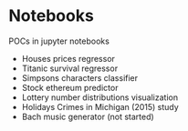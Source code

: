 # Notebooks
POCs in jupyter notebooks

* Houses prices regressor
* Titanic survival regressor
* Simpsons characters classifier
* Stock ethereum predictor
* Lottery number distributions visualization
* Holidays Crimes in Michigan (2015) study
* Bach music generator (not started)
